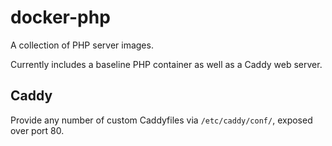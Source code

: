 # docker-php

A collection of PHP server images.

Currently includes a baseline PHP container as well as a Caddy web server.

## Caddy

Provide any number of custom Caddyfiles via `/etc/caddy/conf/`, exposed over port 80.